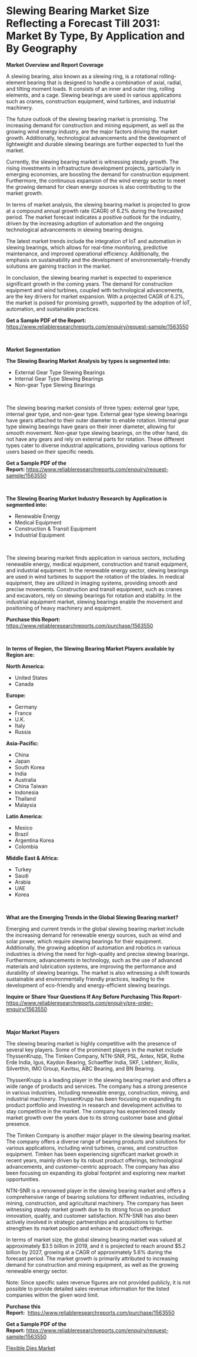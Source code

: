 <p><h1>Slewing Bearing Market Size Reflecting a Forecast Till 2031: Market By Type, By Application and By Geography</h1></p><p><strong>Market Overview and Report Coverage</strong></p>
<p><p>A slewing bearing, also known as a slewing ring, is a rotational rolling-element bearing that is designed to handle a combination of axial, radial, and tilting moment loads. It consists of an inner and outer ring, rolling elements, and a cage. Slewing bearings are used in various applications such as cranes, construction equipment, wind turbines, and industrial machinery.</p><p>The future outlook of the slewing bearing market is promising. The increasing demand for construction and mining equipment, as well as the growing wind energy industry, are the major factors driving the market growth. Additionally, technological advancements and the development of lightweight and durable slewing bearings are further expected to fuel the market.</p><p>Currently, the slewing bearing market is witnessing steady growth. The rising investments in infrastructure development projects, particularly in emerging economies, are boosting the demand for construction equipment. Furthermore, the continuous expansion of the wind energy sector to meet the growing demand for clean energy sources is also contributing to the market growth.</p><p>In terms of market analysis, the slewing bearing market is projected to grow at a compound annual growth rate (CAGR) of 6.2% during the forecasted period. The market forecast indicates a positive outlook for the industry, driven by the increasing adoption of automation and the ongoing technological advancements in slewing bearing designs.</p><p>The latest market trends include the integration of IoT and automation in slewing bearings, which allows for real-time monitoring, predictive maintenance, and improved operational efficiency. Additionally, the emphasis on sustainability and the development of environmentally-friendly solutions are gaining traction in the market.</p><p>In conclusion, the slewing bearing market is expected to experience significant growth in the coming years. The demand for construction equipment and wind turbines, coupled with technological advancements, are the key drivers for market expansion. With a projected CAGR of 6.2%, the market is poised for promising growth, supported by the adoption of IoT, automation, and sustainable practices.</p></p>
<p><strong>Get a Sample PDF of the Report:</strong> <a href="https://www.reliableresearchreports.com/enquiry/request-sample/1563550">https://www.reliableresearchreports.com/enquiry/request-sample/1563550</a></p>
<p>&nbsp;</p>
<p><strong>Market Segmentation</strong></p>
<p><strong>The Slewing Bearing Market Analysis by types is segmented into:</strong></p>
<p><ul><li>External Gear Type Slewing Bearings</li><li>Internal Gear Type Slewing Bearings</li><li>Non-gear Type Slewing Bearings</li></ul></p>
<p>&nbsp;</p>
<p><p>The slewing bearing market consists of three types: external gear type, internal gear type, and non-gear type. External gear type slewing bearings have gears attached to their outer diameter to enable rotation. Internal gear type slewing bearings have gears on their inner diameter, allowing for smooth movement. Non-gear type slewing bearings, on the other hand, do not have any gears and rely on external parts for rotation. These different types cater to diverse industrial applications, providing various options for users based on their specific needs.</p></p>
<p><strong>Get a Sample PDF of the Report:</strong>&nbsp;<a href="https://www.reliableresearchreports.com/enquiry/request-sample/1563550">https://www.reliableresearchreports.com/enquiry/request-sample/1563550</a></p>
<p>&nbsp;</p>
<p><strong>The Slewing Bearing Market Industry Research by Application is segmented into:</strong></p>
<p><ul><li>Renewable Energy</li><li>Medical Equipment</li><li>Construction & Transit Equipment</li><li>Industrial Equipment</li></ul></p>
<p>&nbsp;</p>
<p><p>The slewing bearing market finds application in various sectors, including renewable energy, medical equipment, construction and transit equipment, and industrial equipment. In the renewable energy sector, slewing bearings are used in wind turbines to support the rotation of the blades. In medical equipment, they are utilized in imaging systems, providing smooth and precise movements. Construction and transit equipment, such as cranes and excavators, rely on slewing bearings for rotation and stability. In the industrial equipment market, slewing bearings enable the movement and positioning of heavy machinery and equipment.</p></p>
<p><strong>Purchase this Report:</strong>&nbsp; <a href="https://www.reliableresearchreports.com/purchase/1563550">https://www.reliableresearchreports.com/purchase/1563550</a></p>
<p>&nbsp;</p>
<p><strong>In terms of Region, the Slewing Bearing Market Players available by Region are:</strong></p>
<p>
    <p> <strong> North America: </strong>
        <ul>
            <li>United States</li>
            <li>Canada</li>
        </ul>
        </p> 
    <p> <strong> Europe: </strong>
        <ul>
            <li>Germany</li>
            <li>France</li>
            <li>U.K.</li>
            <li>Italy</li>
            <li>Russia</li>
        </ul>
        </p> 
    <p> <strong> Asia-Pacific: </strong>
        <ul>
            <li>China</li>
            <li>Japan</li>
            <li>South Korea</li>
            <li>India</li>
            <li>Australia</li>
            <li>China Taiwan</li>
            <li>Indonesia</li>
            <li>Thailand</li>
            <li>Malaysia</li>
        </ul>
        </p> 
    <p> <strong> Latin America: </strong>
        <ul>
            <li>Mexico</li>
            <li>Brazil</li>
            <li>Argentina Korea</li>
            <li>Colombia</li>
        </ul>
        </p> 
    <p> <strong> Middle East & Africa: </strong>
        <ul>
            <li>Turkey</li>
            <li>Saudi</li>
            <li>Arabia</li>
            <li>UAE</li>
            <li>Korea</li>
        </ul>
    </p>
    </p>
<p>&nbsp;</p>
<p><strong>What are the Emerging Trends in the Global Slewing Bearing market?</strong></p>
<p><p>Emerging and current trends in the global slewing bearing market include the increasing demand for renewable energy sources, such as wind and solar power, which require slewing bearings for their equipment. Additionally, the growing adoption of automation and robotics in various industries is driving the need for high-quality and precise slewing bearings. Furthermore, advancements in technology, such as the use of advanced materials and lubrication systems, are improving the performance and durability of slewing bearings. The market is also witnessing a shift towards sustainable and environmentally friendly practices, leading to the development of eco-friendly and energy-efficient slewing bearings.</p></p>
<p><strong>Inquire or Share Your Questions If Any Before Purchasing This Report</strong>- <a href="https://www.reliableresearchreports.com/enquiry/pre-order-enquiry/1563550">https://www.reliableresearchreports.com/enquiry/pre-order-enquiry/1563550</a></p>
<p>&nbsp;</p>
<p><strong>Major Market Players</strong></p>
<p><p>The slewing bearing market is highly competitive with the presence of several key players. Some of the prominent players in the market include ThyssenKrupp, The Timken Company, NTN-SNR, PSL, Antex, NSK, Rothe Erde India, Igus, Kaydon Bearing, Schaeffler India, SKF, Liebherr, Rollix, Silverthin, IMO Group, Kavitsu, ABC Bearing, and BN Bearing.</p><p>ThyssenKrupp is a leading player in the slewing bearing market and offers a wide range of products and services. The company has a strong presence in various industries, including renewable energy, construction, mining, and industrial machinery. ThyssenKrupp has been focusing on expanding its product portfolio and investing in research and development activities to stay competitive in the market. The company has experienced steady market growth over the years due to its strong customer base and global presence.</p><p>The Timken Company is another major player in the slewing bearing market. The company offers a diverse range of bearing products and solutions for various applications, including wind turbines, cranes, and construction equipment. Timken has been experiencing significant market growth in recent years, mainly driven by its robust product offerings, technological advancements, and customer-centric approach. The company has also been focusing on expanding its global footprint and exploring new market opportunities.</p><p>NTN-SNR is a renowned player in the slewing bearing market and offers a comprehensive range of bearing solutions for different industries, including mining, construction, and agricultural machinery. The company has been witnessing steady market growth due to its strong focus on product innovation, quality, and customer satisfaction. NTN-SNR has also been actively involved in strategic partnerships and acquisitions to further strengthen its market position and enhance its product offerings.</p><p>In terms of market size, the global slewing bearing market was valued at approximately $3.5 billion in 2019, and it is projected to reach around $5.2 billion by 2027, growing at a CAGR of approximately 5.6% during the forecast period. The market growth is primarily attributed to increasing demand for construction and mining equipment, as well as the growing renewable energy sector.</p><p>Note: Since specific sales revenue figures are not provided publicly, it is not possible to provide detailed sales revenue information for the listed companies within the given word limit.</p></p>
<p><strong>Purchase this Report:</strong>&nbsp;&nbsp;<a href="https://www.reliableresearchreports.com/purchase/1563550">https://www.reliableresearchreports.com/purchase/1563550</a></p>
<p></p>
<p><strong>Get a Sample PDF of the Report:</strong>&nbsp;<a href="https://www.reliableresearchreports.com/enquiry/request-sample/1563550">https://www.reliableresearchreports.com/enquiry/request-sample/1563550</a></p>
<p><p><a href="https://github.com/RoccoManning/Market-Research-Report-List-3/blob/main/flexible-dies-market.md">Flexible Dies Market</a></p></p>